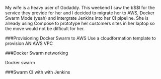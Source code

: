 My wife is a heavy user of Godaddy. This weekend I saw the b$$l for the service they provide for her and I decided to migrate her to AWS, Docker Swarm Mode (yeah) and intergrate Jenkins into her CI pipeline. She is already using Compose to prototype her customers sites in her laptop so the move would not be difficult for her. 
 
###Provisioning Docker Swarm to AWS
Use a cloudformation template to provision AN AWS VPC


###Docker Swarm networking 

Docker swarm 


###Swarm CI with with Jenkins


